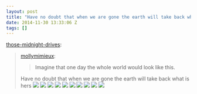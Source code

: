 ```yaml
---
layout: post
title: "Have no doubt that when we are gone the earth will take back what is hers"
date: 2014-11-30 13:33:06 Z
tags: []
---
```

[those-midnight-drives](http://those-midnight-drives.tumblr.com/post/99464500452/mollymimieux-imagine-that-one-day-the-whole):

> [mollymimieux](http://mollymimieux.com/post/99036771585/imagine-that-one-day-the-whole-world-would-look):
> 
> > Imagine that one day the whole world would look like this.
> 
> Have no doubt that when we are gone the earth will take back what is hers
![](/media/2014/11/103977413364_0.jpg)
![](/media/2014/11/103977413364_1.jpg)
![](/media/2014/11/103977413364_2.jpg)
![](/media/2014/11/103977413364_3.jpg)
![](/media/2014/11/103977413364_4.jpg)
![](/media/2014/11/103977413364_5.jpg)
![](/media/2014/11/103977413364_6.jpg)
![](/media/2014/11/103977413364_7.jpg)
![](/media/2014/11/103977413364_8.jpg)
![](/media/2014/11/103977413364_9.jpg)
